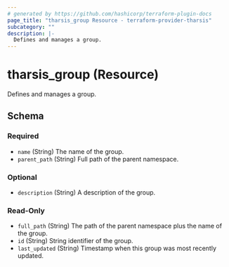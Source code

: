 ```yaml
---
# generated by https://github.com/hashicorp/terraform-plugin-docs
page_title: "tharsis_group Resource - terraform-provider-tharsis"
subcategory: ""
description: |-
  Defines and manages a group.
---
```


# tharsis_group (Resource)

Defines and manages a group.



<!-- schema generated by tfplugindocs -->
## Schema

### Required

- `name` (String) The name of the group.
- `parent_path` (String) Full path of the parent namespace.

### Optional

- `description` (String) A description of the group.

### Read-Only

- `full_path` (String) The path of the parent namespace plus the name of the group.
- `id` (String) String identifier of the group.
- `last_updated` (String) Timestamp when this group was most recently updated.


